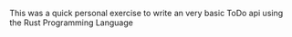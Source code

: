 This was a quick personal exercise to write an very basic ToDo api using the Rust Programming Language
